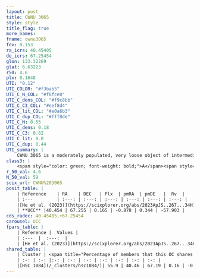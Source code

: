 ```yaml
---
layout: post
title: CWNU 3065
style: style
title_flag: true
more_names: 
fname: cwnu3065
fov: 0.153
ra_icrs: 40.45405
de_icrs: 67.25454
glon: 133.32269
glat: 6.63223
r50: 4.6
plx: 0.1648
UTI: "0.12"
UTI_COLOR: "#f3bab5"
UTI_C_N_COL: "#f8fce0"
UTI_C_dens_COL: "#f9c8bb"
UTI_C_C3_COL: "#eef8d4"
UTI_C_lit_COL: "#e0a6b3"
UTI_C_dup_COL: "#fff8de"
UTI_C_N: 0.55
UTI_C_dens: 0.18
UTI_C_C3: 0.62
UTI_C_lit: 0.0
UTI_C_dup: 0.44
UTI_summary: |
    CWNU 3065 is a moderately populated, very loose object of intermediate C3 quality. It was recently reported in the literature.<br><br><span style="color: #99180f; font-weight: bold;">Warning: </span>This is possibly a duplicated object, which shares a significant percentage of members with at least one previously reported entry.
class3: |
    <span style="color: green; font-weight: bold;">A</span><span style="color: red; font-weight: bold;">C</span>
r_50_val: 4.6
N_50_val: 59
scix_url: CWNU%203065
posit_table: |
    | Reference    | RA    | DEC   | Plx  | pmRA  | pmDE   |  Rv  |
    | :---         | :---: | :---: | :---: | :---: | :---: | :---: |
    |[He et al. (2023)](https://scixplorer.org/abs/2023ApJS..267...34H) | 40.447 | 67.221 | 0.162 | -0.853 | 0.356 | -57.9 |
    | **UCC** |40.454 | 67.255 | 0.165 | -0.878 | 0.344 | -57.903 | 
cds_radec: 40.45405,+67.25454
carousel: UCC
fpars_table: |
    | Reference |  Values |
    | :---  |  :---:  |
    | [He et al. (2023)](https://scixplorer.org/abs/2023ApJS..267...34H) | `A0=3.2, m-M=13.15, logA=8.2` |
shared_table: |
    | Cluster | <span title="Percentage of members that this OC shares with the ones listed">%</span>   | RA   | DEC   | Plx   | pmRA  | pmDE  | Rv | UTI |
    | :-: | :-: |:-: | :-: | :-: | :-: | :-: | :-: | :-: |
    |[HSC 1084](/_clusters/hsc1084/)| 55.9 | 40.46 | 67.19 | 0.16 | -0.87 | 0.34 | -57.9 |0.39 |
---
```

